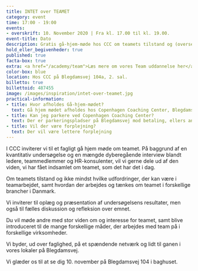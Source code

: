 ```yaml
---
title: INTET over TEAMET
category: event
time: 17:00 - 19:00
events:
- overskrift: 10. November 2020 | Fra kl. 17.00 til kl. 19.00.
event-title: Dato
description: Gratis gå-hjem-møde hos CCC om teamets tilstand og (oversete) muligheder.
hold_eller_begivenheder: true
published: true
facta-box: true
extra: <a href="/academy/team">Læs mere om vores Team uddannelse her</a>
color-box: blue
location: Hos CCC på Blegdamsvej 104a, 2. sal.
billetto: true
billettoid: 487455
image: /images/inspiration/intet-over-teamet.jpg
practical-information:
- title: Hvor afholdes Gå-hjem-mødet?
  text: Gå hjem mødet afholdes hos Copenhagen Coaching Center, Blegdamsvej 104A, 2. sal, 2100 Kbh- Ø
- title: Kan jeg parkere ved Copenhagen Coaching Center?
  text: Der er parkeringspladser på Blegdamsvej mod betaling, ellers anbefaler vi offentlig transport. Metroen ved Trianglen ligger 4 mins gang fra CCC.
- title: Vil der være forplejning?
  text: Der vil være lettere forplejning
---
```

I CCC inviterer vi til et fagligt gå hjem møde om teamet. På baggrund af en kvantitativ undersøgelse og en mængde dyberegående interview blandt ledere, teammedlemmer og HR-konsulenter, vil vi gerne dele ud af den viden, vi har fået indsamlet om teamet, som det har det i dag.

 
Om teamets tilstand og ikke mindst hvilke udfordringer, der kan være i teamarbejdet, samt hvordan der arbejdes og tænkes om teamet i forskellige brancher i Danmark.


Vi inviterer til oplæg og præsentation af undersøgelsens resultater, men også til fælles diskussion og refleksion over emnet.

 

Du vil møde andre med stor viden om og interesse for teamet, samt blive introduceret til de mange forskellige måder, der arbejdes med team på i forskellige virksomheder.

 

Vi byder, ud over faglighed, på et spændende netværk og lidt til ganen i vores lokaler på Blegdamsvej.  

 

Vi glæder os til at se dig 10. november på Blegdamsvej 104 i baghuset.
